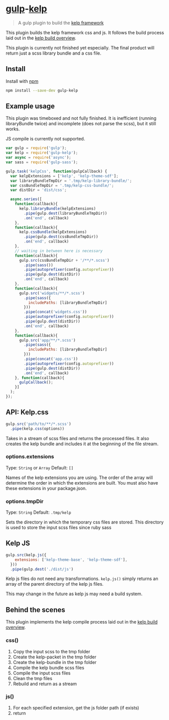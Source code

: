 # [gulp](https://github.com/gulpjs/gulp)-[kelp](https://github.com/stellar/kelp)

> A gulp plugin to build the [kelp framework](https://github.com/stellar/kelp)

This plugin builds the kelp framework css and js. It follows the build process laid out in the [kelp build overview](https://github.com/stellar/kelp/blob/master/docs/kelp-overview.md).

This plugin is currently not finished yet especially. The final product will return just a scss library bundle and a css file.

## Install
Install with [npm](https://www.npmjs.com/package/gulp-kelp)

```sh
npm install --save-dev gulp-kelp
```

## Example usage
This plugin was timeboxed and not fully finished. It is inefficient (running libraryBundle twice) and incomplete (does not parse the scss), but it still works.

JS compile is currently not supported.

```js
var gulp = require('gulp');
var kelp = require('gulp-kelp');
var async = require('async');
var sass = require('gulp-sass');

gulp.task('kelpCss', function(gulpCallback) {
  var kelpExtensions = ['kelp', 'kelp-theme-sdf'];
  var libraryBundleTmpDir = '.tmp/kelp-library-bundle/';
  var cssBundleTmpDir = '.tmp/kelp-css-bundle/';
  var distDir = 'dist/css';

  async.series([
    function(callback){
      kelp.libraryBundle(kelpExtensions)
        .pipe(gulp.dest(libraryBundleTmpDir))
        .on('end', callback)
    },
    function(callback){
      kelp.cssBundle(kelpExtensions)
        .pipe(gulp.dest(cssBundleTmpDir))
        .on('end', callback)
    },
    // waiting in between here is necessary
    function(callback){
      gulp.src(cssBundleTmpDir + '/**/*.scss')
        .pipe(sass())
        .pipe(autoprefixer(config.autoprefixer))
        .pipe(gulp.dest(distDir))
        .on('end', callback)
    },
    function(callback){
      gulp.src('widgets/**/*.scss')
        .pipe(sass({
          includePaths: [libraryBundleTmpDir]
        }))
        .pipe(concat('widgets.css'))
        .pipe(autoprefixer(config.autoprefixer))
        .pipe(gulp.dest(distDir))
        .on('end', callback)
    },
    function(callback){
      gulp.src('app/**/*.scss')
        .pipe(sass({
          includePaths: [libraryBundleTmpDir]
        }))
        .pipe(concat('app.css'))
        .pipe(autoprefixer(config.autoprefixer))
        .pipe(gulp.dest(distDir))
        .on('end', callback)
    }, function(callback){
      gulpCallback();
    }]
  );
});
```

## API: Kelp.css
```js
gulp.src('path/to/**/*.scss')
  .pipe(kelp.css(options))
```
Takes in a stream of scss files and returns the processed files. It also creates the kelp bundle and includes it at the beginning of the file stream.

### options.extensions
Type: `String` or `Array`
Default: `[]`

Names of the kelp extensions you are using. The order of the array will determine the order in which the extensions are built. You must also have these extensions in your package.json.

### options.tmpDir
Type: `String`
Default: `.tmp/kelp`

Sets the directory in which the temporary css files are stored. This directory is used to store the input scss files since ruby sass

## Kelp JS
```js
gulp.src(kelp.js({
    extensions: ['kelp-theme-base', 'kelp-theme-sdf'],
  }))
  .pipe(gulp.dest('./dist/js')
```
Kelp js files do not need any transformations. `kelp.js()` simply returns an array of the parent directory of the kelp js files.

This may change in the future as kelp js may need a build system.

## Behind the scenes
This plugin implements the kelp compile process laid out in the [kelp build overview](https://github.com/stellar/kelp/blob/master/docs/kelp-overview.md).

### css()
1. Copy the input scss to the tmp folder
2. Create the kelp-packet in the tmp folder
3. Create the kelp-bundle in the tmp folder
4. Compile the kelp bundle scss files
5. Compile the input scss files
6. Clean the tmp files
7. Rebuild and return as a stream

### js()
1. For each specified extension, get the js folder path (if exists)
2. return
